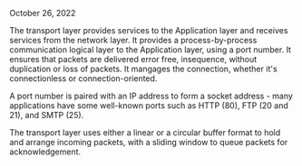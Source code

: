 October 26, 2022

The transport layer provides services to the Application layer and receives services from the network layer. It provides a process-by-process communication logical layer to the Application layer, using a port number. It ensures that packets are delivered error free, insequence, without duplication or loss of packets. It mangages the connection, whether it's connectionless or connection-oriented.

A port number is paired with an IP address to form a socket address - many applications have some well-known ports such as HTTP (80), FTP (20 and 21), and SMTP (25). 

The transport layer uses either a linear or a circular buffer format to hold and arrange incoming packets, with a sliding window to queue packets for acknowledgement. 
